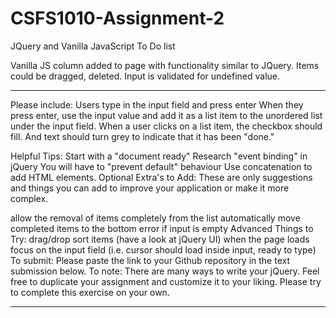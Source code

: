 # CSFS1010-Assignment-2
JQuery and Vanilla JavaScript To Do list

Vanilla JS column added to page with functionality similar to JQuery. 
Items could be dragged, deleted. Input is validated for undefined value.




***********

Please include:
Users type in the input field and press enter
When they press enter, use the input value and add it as a list item to the unordered list under the input field.
When a user clicks on a list item, the checkbox should fill. And text should turn grey to indicate that it has been "done."

Helpful Tips:
Start with a "document ready"
Research "event binding" in jQuery
You will have to "prevent default" behaviour
Use concatenation to add HTML elements.
Optional Extra's to Add:
These are only suggestions and things you can add to improve your application or make it more complex.

allow the removal of items completely from the list
automatically move completed items to the bottom
error if input is empty
Advanced Things to Try:
drag/drop sort items (have a look at jQuery UI)
when the page loads focus on the input field (i.e. cursor should load inside input, ready to type)
To submit:
Please paste the link to your Github repository in the text submission below.
To note:
There are many ways to write your jQuery.
Feel free to duplicate your assignment and customize it to your liking.
Please try to complete this exercise on your own.

************


